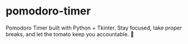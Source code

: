 # pomodoro-timer
Pomodoro Timer built with Python + Tkinter. Stay focused, take proper breaks, and let the tomato keep you accountable. 🍅
